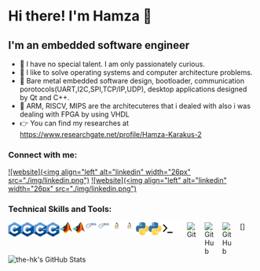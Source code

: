 # Hi there! I'm Hamza 👋 


## I'm an embedded software engineer

- 🔭 I have no special talent. I am only passionately curious.
- 🌱 I like to solve operating systems and computer architecture problems.
- 🥅 Bare metal embedded software design, bootloader, communication porotocols(UART,I2C,SPI,TCP/IP,UDP), desktop applications designed by Qt and C++.
- 👋 ARM, RISCV, MIPS are the architecuteres that i dealed with also i was dealing with FPGA by using VHDL
- 👉 You can find my researches at https://www.researchgate.net/profile/Hamza-Karakus-2


### Connect with me:

[![website](<img align="left" alt="linkedin" width="26px" src="./img/linkedin.png")](https://www.linkedin.com/in/hamzakarakus/#gh-dark-mode-only)
[![website](<img align="left" alt="linkedin" width="26px" src="./img/linkedin.png")](https://www.linkedin.com/in/hamzakarakus/#gh-light-mode-only)
&nbsp;&nbsp;

### Technical Skills and Tools:

[<img align="left" alt="C" width="26px" src="./img/C_Logo.png" />](#gh-dark-mode-only)
[<img align="left" alt="C" width="26px" src="./img/C_Logo.png" />](#gh-light-mode-only)
[<img align="left" alt="C++" width="26px" src="./img/cpp.png" />](#gh-dark-mode-only)
[<img align="left" alt="C++" width="26px" src="./img/cpp.png" />](#gh-light-mode-only)
[<img align="left" alt="Matlab" width="26px" src="./img/Matlab_Logo.png" />](#gh-dark-mode-only)
[<img align="left" alt="Matlab" width="26px" src="./img/Matlab_Logo.png" />](#gh-light-mode-only)
[<img align="left" alt="ROS" width="26px" src="./img/ros.jpg" />](#gh-dark-mode-only)
[<img align="left" alt="ROS" width="26px" src="./img/ros.jpg" />](#gh-light-mode-only)
[<img align="left" alt="Linux" width="26px" src="./img/linux.jpg" />](#gh-dark-mode-only)
[<img align="left" alt="Linux" width="26px" src="./img/linux.jpg" />](#gh-light-mode-only)
[<img align="left" alt="Python" width="26px" src="./img/python.png" />](#gh-light-mode-only)
[<img align="left" alt="Python" width="26px" src="./img/python.png" />](#gh-dark-mode-only)
[<img align="left" alt="Terminal" width="26px" src="./img/terminal-light.svg" />](#gh-light-mode-only)
[<img align="left" alt="Terminal" width="26px" src="./img/terminal-dark.svg" />](#gh-dark-mode-only)
[<img align="left" alt="Git" width="26px" src="https://cdn.jsdelivr.net/gh/devicons/devicon/icons/git/git-original.svg" style="padding-right:10px;" />]
[<img align="left" alt="GitHub" width="26px" src="https://user-images.githubusercontent.com/3369400/139447912-e0f43f33-6d9f-45f8-be46-2df5bbc91289.png" style="padding-right:10px;" />](#gh-dark-mode-only)
[<img align="left" alt="GitHub" width="26px" src="https://user-images.githubusercontent.com/3369400/139448065-39a229ba-4b06-434b-bc67-616e2ed80c8f.png" style="padding-right:10px;" />](#gh-light-mode-only)

<img align="left" alt="the-hk's GitHub Stats" src="https://github-readme-stats.vercel.app/api?username=the-hk&show_icons=true&hide_border=true" />